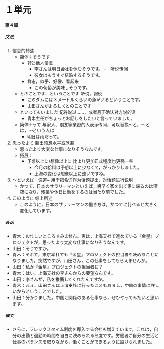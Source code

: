 # １単元
#### 第４課
##### 文法
1. 信息的转述
	- 简体＋そうです
		- 转述他人信息
			- 李さんは明日会社を休むそうです。
		-　听说传闻
			- 彼女はもうすぐ結婚するそうです。
		- 样态，似乎、好像、看起来
			- この葡萄が美味しそうです。
	- とのことです、ということです 听说，据说
		- このダムには３メートルくらいの魚がいるということです。
		- 山田さんがよろしくとのことです
	- といってもいました 记得说过……，或者用于确认对方说的话
		- 青木主任がちょっとお話しをしたいと言っていました。
	- 简体＋って 与家人、朋友等亲密的人表示传闻，可以替换〜と，〜とは，〜という人は
		- 明日は雨だって。
2. 思ったより 超出预想水平或范围
	- 思ったより大変な仕事になりそうなんです。
	- 拓展：
		- 予想以上に/想像以上に 比より更加正式程度也更强一些
			- 今月の給料は予想以上に少なくて，がっかりしました。
			- 上海の変化は想像以上に速いですね。
3. 〜といえば　说道~ 用于把名词作为话题提出，对话题进行说明
	- かつて，日本のサラリーマンといえば，朝早く家を出て家に帰るのは深夜になり，残業や休日出勤をするのは当たり前でした。
4. このように 综上所述
	- このように，日本のサラリーマンの働き方は，かつてに比べると大きく変化しています。
##### 会话
- 青木：お忙しいところすみません。実は，上海支社で進めている『金星』プロジェクトが，思ったより大変な仕事になりそうなんです。
- 山田：そうですか。
- 青木：それで，東京本社でも『金星』プロジェクトの担当者を決めることになりました。突然ですが，山田さん，この仕事をしてもらえませんか。
- 山田：私が『金星』プロジェクトの担当者に？
- 青木：はい。上海支社の李さんからの要望なんです。
- 山田：李さんが，私を推薦してくれたんですか。
- 青木：ええ。山田さんは上海支社に行ったこともあるし，中国の事情に詳しいからということでした。
- 山田：分かりました。中国と関係のある仕事なら，ぜひやってみたいと思います。
##### 课文
* さらに，フレックスタイム制度を導入する会社も増えています。これは，自分の出勤と退勤の時間を自由に決められる制度です。労働者が自分の生活と仕事のバランスを取りながら，働くことができるように設けられました。
